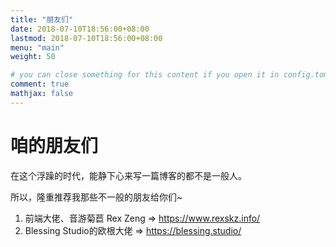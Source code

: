 ```yaml
---
title: "朋友们"
date: 2018-07-10T18:56:00+08:00
lastmod: 2018-07-10T18:56:00+08:00
menu: "main"
weight: 50

# you can close something for this content if you open it in config.toml.
comment: true
mathjax: false
---
```


#  咱的朋友们

在这个浮躁的时代，能静下心来写一篇博客的都不是一般人。

所以，隆重推荐我那些不一般的朋友给你们~

1. 前端大佬、音游菊苣 Rex Zeng &rArr; https://www.rexskz.info/
2. Blessing Studio的欧根大佬 &rArr; https://blessing.studio/
